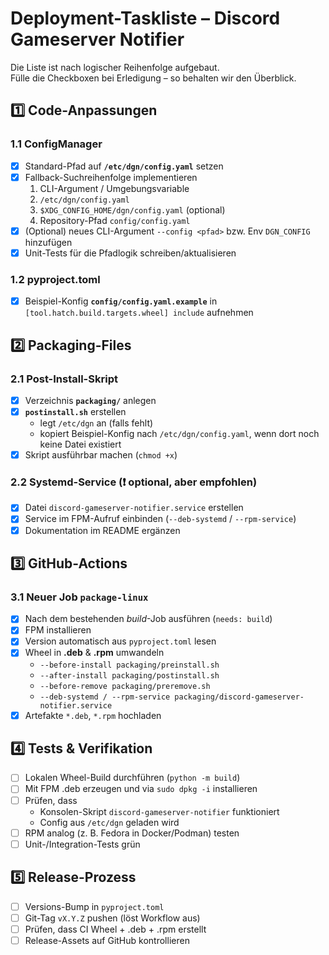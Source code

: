 # Deployment-Taskliste – Discord Gameserver Notifier

Die Liste ist nach logischer Reihenfolge aufgebaut.  
Fülle die Checkboxen bei Erledigung – so behalten wir den Überblick.

## 1️⃣ Code-Anpassungen

### 1.1 ConfigManager
- [x] Standard-Pfad auf **`/etc/dgn/config.yaml`** setzen  
- [x] Fallback-Suchreihenfolge implementieren  
  1. CLI-Argument / Umgebungsvariable  
  2. `/etc/dgn/config.yaml`  
  3. `$XDG_CONFIG_HOME/dgn/config.yaml` (optional)  
  4. Repository-Pfad `config/config.yaml`
- [x] (Optional) neues CLI-Argument `--config <pfad>` bzw. Env `DGN_CONFIG` hinzufügen  
- [x] Unit-Tests für die Pfadlogik schreiben/aktualisieren

### 1.2 pyproject.toml
- [x] Beispiel-Konfig **`config/config.yaml.example`** in `[tool.hatch.build.targets.wheel] include` aufnehmen

## 2️⃣ Packaging-Files

### 2.1 Post-Install-Skript
- [x] Verzeichnis **`packaging/`** anlegen  
- [x] **`postinstall.sh`** erstellen  
  - legt `/etc/dgn` an (falls fehlt)  
  - kopiert Beispiel-Konfig nach `/etc/dgn/config.yaml`, wenn dort noch keine Datei existiert  
- [x] Skript ausführbar machen (`chmod +x`)

### 2.2 Systemd-Service (❗ optional, aber empfohlen)
- [x] Datei `discord-gameserver-notifier.service` erstellen  
- [x] Service im FPM-Aufruf einbinden (`--deb-systemd` / `--rpm-service`)  
- [x] Dokumentation im README ergänzen

## 3️⃣ GitHub-Actions

### 3.1 Neuer Job **`package-linux`**
- [x] Nach dem bestehenden *build*-Job ausführen (`needs: build`)  
- [x] FPM installieren  
- [x] Version automatisch aus `pyproject.toml` lesen  
- [x] Wheel in **.deb** & **.rpm** umwandeln  
  - `--before-install packaging/preinstall.sh`
  - `--after-install packaging/postinstall.sh`
  - `--before-remove packaging/preremove.sh`
  - `--deb-systemd / --rpm-service packaging/discord-gameserver-notifier.service`
- [x] Artefakte `*.deb`, `*.rpm` hochladen

## 4️⃣ Tests & Verifikation

- [ ] Lokalen Wheel-Build durchführen (`python -m build`)  
- [ ] Mit FPM .deb erzeugen und via `sudo dpkg -i` installieren  
- [ ] Prüfen, dass  
  - Konsolen-Skript `discord-gameserver-notifier` funktioniert  
  - Config aus `/etc/dgn` geladen wird  
- [ ] RPM analog (z. B. Fedora in Docker/Podman) testen  
- [ ] Unit-/Integration-Tests grün

## 5️⃣ Release-Prozess

- [ ] Versions-Bump in `pyproject.toml`  
- [ ] Git-Tag `vX.Y.Z` pushen (löst Workflow aus)  
- [ ] Prüfen, dass CI Wheel + .deb + .rpm erstellt  
- [ ] Release-Assets auf GitHub kontrollieren 